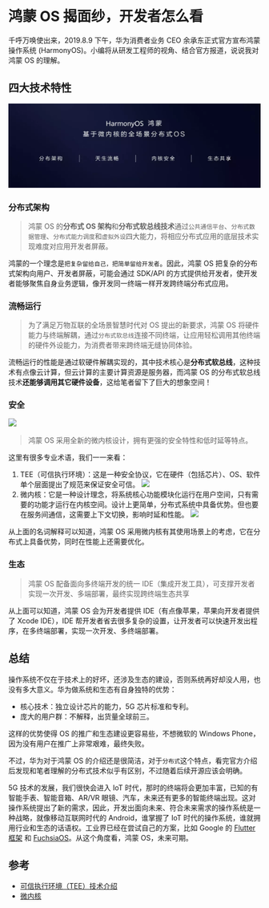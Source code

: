 # 鸿蒙 OS 揭面纱，开发者怎么看

千呼万唤使出来，2019.8.9 下午，华为消费者业务 CEO 余承东正式官方宣布鸿蒙操作系统 (HarmonyOS)。小编将从研发工程师的视角、结合官方报道，说说我对鸿蒙 OS 的理解。

## 四大技术特性

![](https://raw.githubusercontent.com/alwqx/picx-images-hosting/master/blog/2019/08/harmony_os_1.webp)

### 分布式架构

> 鸿蒙 OS 的**分布式 OS 架构**和**分布式软总线技术**通过`公共通信平台`、`分布式数据管理`、`分布式能力调度`和`虚拟外设`四大能力，将相应分布式应用的底层技术实现难度对应用开发者屏蔽。

鸿蒙的一个理念是`把复杂留给自己，把简单留给开发者`。因此，鸿蒙 OS 把复杂的分布式架构向用户、开发者屏蔽，可能会通过 SDK/API 的方式提供给开发者，使开发者能够聚焦自身业务逻辑，像开发同一终端一样开发跨终端分布式应用。

### 流畅运行

> 为了满足万物互联的全场景智慧时代对 OS 提出的新要求，鸿蒙 OS 将硬件能力与终端解耦，通过`分布式软总线`连接不同终端，让应用轻松调用其他终端的硬件外设能力，为消费者带来跨终端无缝协同体验。

流畅运行的性能是通过软硬件解耦实现的，其中技术核心是**分布式软总线**，这种技术有点像云计算，但云计算的主要计算资源是服务器，而鸿蒙 OS 的分布式软总线技术**还能够调用其它硬件设备**，这给笔者留下了巨大的想象空间！

### 安全

![](https://github.com/alwqx/picx-images-hosting/master/blog/2019/08/harmony_os_2.webp)

> 鸿蒙 OS 采用全新的微内核设计，拥有更强的安全特性和低时延等特点。

这里有很多专业术语，我们一一来看：

1. TEE（可信执行环境）：这是一种安全协议，它在硬件（包括芯片）、OS、软件单个层面提出了规范来保证安全可信。
   ![](https://github.com/alwqx/picx-images-hosting/master/blog/2019/08/tee.jpeg)
2. 微内核：它是一种设计理念，将系统核心功能模块化运行在用户空间，只有需要的功能才运行在内核空间。设计上更简单，分布式系统中具备优势。但也要在服务间通信，这需要上下文切换，影响时延和性能。
   ![](https://github.com/alwqx/picx-images-hosting/master/blog/2019/08/OS_structure.png)

从上面的名词解释可以知道，鸿蒙 OS 采用微内核有其使用场景上的考虑，它在分布式上具备优势，同时在性能上还需要优化。

### 生态

> 鸿蒙 OS 配备面向多终端开发的统一 IDE（集成开发工具），可支撑开发者实现一次开发、多端部署，最终实现跨终端生态共享

从上面可以知道，鸿蒙 OS 会为开发者提供 IDE（有点像苹果，苹果向开发者提供了 Xcode IDE），IDE 帮开发者省去很多复杂的设置，让开发者可以快速开发出程序，在多终端部署，实现一次开发、多终端部署。

## 总结

操作系统不仅在于技术上的好坏，还涉及生态的建设，否则系统再好却没人用，也没有多大意义。华为做系统和生态有自身独特的优势：

- 核心技术：独立设计芯片的能力，5G 芯片标准和专利。
- 庞大的用户群：不解释，出货量全球前三。

这样的优势使得 OS 的推广和生态建设更容易些，不想微软的 Windows Phone，因为没有用户在推广上非常艰难，最终失败。

不过，华为对于鸿蒙 OS 的介绍还是很简洁，对于`分布式`这个特点，看完官方介绍后发现和笔者理解的分布式技术似乎有区别，不过随着后续开源应该会明确。

5G 技术的发展，我们很快会进入 IoT 时代，那时的终端将会更加丰富，已知的有智能手表、智能音箱、AR/VR 眼镜、汽车，未来还有更多的智能终端出现。这对操作系统提出了新的需求，因此，开发出面向未来、符合未来需求的操作系统是一种战略，就像移动互联网时代的 Android，谁掌握了 IoT 时代的操作系统，谁就拥用行业和生态的话语权。工业界已经在尝试自己的方案，比如 Google 的 [Flutter 框架](https://flutter.dev/) 和 [FuchsiaOS](https://fuchsia.dev/)。从这个角度看，鸿蒙 OS，未来可期。

## 参考

- [可信执行环境（TEE）技术介绍](https://blog.csdn.net/trustbo/article/details/78234373)
- [微内核](https://zh.wikipedia.org/wiki/%E5%BE%AE%E5%85%A7%E6%A0%B8)
